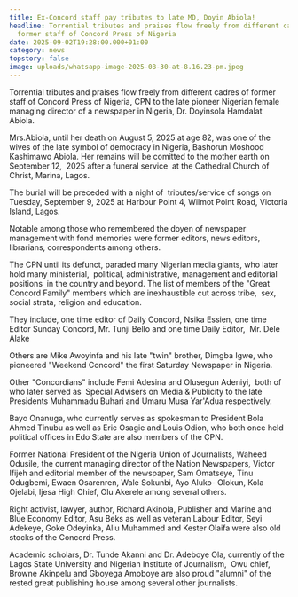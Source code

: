 ```yaml
---
title: Ex-Concord staff pay tributes to late MD, Doyin Abiola!
headline: Torrential tributes and praises flow freely from different cadres of
  former staff of Concord Press of Nigeria
date: 2025-09-02T19:28:00.000+01:00
category: news
topstory: false
image: uploads/whatsapp-image-2025-08-30-at-8.16.23-pm.jpeg
---
```

Torrential tributes and praises flow freely from different cadres of former staff of Concord Press of Nigeria, CPN to the late pioneer Nigerian female managing director of a newspaper in Nigeria, Dr. Doyinsola Hamdalat Abiola.


Mrs.Abiola, until her death on August 5, 2025 at age 82, was one of the wives of the late symbol of democracy in Nigeria, Bashorun Moshood Kashimawo Abiola.
Her remains will be comitted to the mother earth on September 12,  2025 after a funeral service  at the Cathedral Church of Christ, Marina, Lagos.


The burial will be preceded with a night of  tributes/service of songs on Tuesday, September 9, 2025 at Harbour Point 4, Wilmot Point Road, Victoria Island, Lagos.


Notable among those who remembered the doyen of newspaper management with fond memories were former editors, news editors, librarians, correspondents among others.


The CPN until its defunct, paraded many Nigerian media giants, who later hold many ministerial,  political, administrative, management and editorial positions  in the country and beyond.
The list of members of the "Great Concord Family" members which are inexhaustible cut across tribe,  sex, social strata, religion and education.


They include, one time editor of Daily Concord, Nsika Essien, one time Editor Sunday Concord, Mr. Tunji Bello and one time Daily Editor,  Mr. Dele Alake


Others are Mike Awoyinfa and his late "twin" brother, Dimgba Igwe, who pioneered "Weekend Concord" the first Saturday Newspaper in Nigeria.


Other "Concordians" include Femi Adesina and Olusegun Adeniyi,  both of who later served as  Special Advisers on Media & Publicity to the late Presidents Muhammadu Buhari and Umaru Musa Yar'Adua respectively.


Bayo Onanuga, who currently serves as spokesman to President Bola Ahmed Tinubu as well as Eric Osagie and Louis Odion, who both once held political offices in Edo State are also members of the CPN.


Former National President of the Nigeria Union of Journalists, Waheed Odusile, the current managing director of the Nation Newspapers, Victor Ifijeh and editorial member of the newspaper, Sam Omatseye, Tinu Odugbemi, Ewaen Osarenren, Wale Sokunbi, Ayo Aluko- Olokun, Kola Ojelabi, Ijesa High Chief, Olu Akerele among several others.


Right activist, lawyer, author, Richard Akinola, Publisher and Marine and Blue Economy Editor, Asu Beks as well as veteran Labour Editor, Seyi Adekeye, Goke Odeyinka, Aliu Muhammed and Kester Olaifa were also old stocks of the Concord Press.


Academic scholars, Dr. Tunde Akanni and Dr. Adeboye Ola, currently of the Lagos State University and Nigerian Institute of Journalism,  Owu chief, Browne Akinpelu and Gboyega Amoboye are also proud "alumni" of the rested great publishing house among several other journalists.
